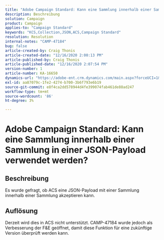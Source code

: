 ```yaml
---
title: "Adobe Campaign Standard: Kann eine Sammlung innerhalb einer Sammlung in einer JSON-Payload verwendet werden?"
description: Beschreibung
solution: Campaign
product: Campaign
applies-to: "Campaign Standard"
keywords: "KCS,Collection,JSON,ACS,Campaign Standard"
resolution: Resolution
internal-notes: "CAMP-47184"
bug: false
article-created-by: Craig Thonis
article-created-date: "12/16/2020 2:00:13 PM"
article-published-by: Craig Thonis
article-published-date: "12/16/2020 2:07:54 PM"
version-number: 1
article-number: KA-16650
dynamics-url: "https://adobe-ent.crm.dynamics.com/main.aspx?forceUCI=1&pagetype=entityrecord&etn=knowledgearticle&id=427fb3fd-a63f-eb11-a813-000d3a3038a2"
exl-id: aa87079c-1fe2-4274-b700-3b6f793e6b19
source-git-commit: e8f4ca2dd578944d4fe399074fab461de88ad247
workflow-type: tm+mt
source-wordcount: '86'
ht-degree: 3%

---
```


# Adobe Campaign Standard: Kann eine Sammlung innerhalb einer Sammlung in einer JSON-Payload verwendet werden?

## Beschreibung

Es wurde gefragt, ob ACS eine JSON-Payload mit einer Sammlung innerhalb einer Sammlung akzeptieren kann.

## Auflösung

Derzeit wird dies in ACS nicht unterstützt. CAMP-47184 wurde jedoch als Verbesserung der F&amp;E geöffnet, damit diese Funktion für eine zukünftige Version überprüft werden kann.
